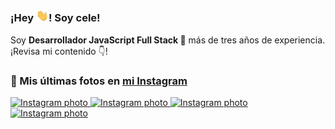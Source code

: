 <h3>¡Hey <img src="https://raw.githubusercontent.com/ABSphreak/ABSphreak/master/gifs/Hi.gif" width="20px" decondig="async">! Soy cele!</h3>

<p>Soy <strong>Desarrollador JavaScript Full Stack 🚀</strong> más de tres años de experiencia.<br />¡Revisa mi contenido 👇!</p>

### 📸 Mis últimas fotos en [mi Instagram](https://instagram.com/cele)


<a href='https://instagram.com/p/C1UpuSGLQiG' target='_blank'>
  <img width='20%' src='https://scontent-mia3-1.cdninstagram.com/v/t51.29350-15/412513918_1325803934584302_4400498733289087214_n.jpg?stp=dst-jpg_e15&_nc_ht=scontent-mia3-1.cdninstagram.com&_nc_cat=106&_nc_ohc=MrvmYHz6c_IAb54VQf6&edm=APU89FABAAAA&ccb=7-5&oh=00_AfDZYih8pV2MEZ_UVBWmiCyqfmZnrZMpta77mcOS7NTEsw&oe=66210D1D&_nc_sid=bc0c2c' alt='Instagram photo' />
</a>
<a href='https://instagram.com/p/CzMY3lzxgmx' target='_blank'>
  <img width='20%' src='https://scontent-mia3-2.cdninstagram.com/v/t51.29350-15/398916226_819142863293745_2426123683154743297_n.webp?stp=dst-jpg_e35&_nc_ht=scontent-mia3-2.cdninstagram.com&_nc_cat=109&_nc_ohc=sONGv3LmXokAb6Z1s-p&edm=APU89FABAAAA&ccb=7-5&oh=00_AfDaqBGuwpkgGzvY67UiDWvgNctuqRmZFaLu4SoZEXVyUQ&oe=66210C0C&_nc_sid=bc0c2c' alt='Instagram photo' />
</a>
<a href='https://instagram.com/p/CygbQv4uqxM' target='_blank'>
  <img width='20%' src='https://scontent-mia3-2.cdninstagram.com/v/t51.29350-15/391525959_236593062741789_5868561716480810596_n.webp?stp=dst-jpg_e35&_nc_ht=scontent-mia3-2.cdninstagram.com&_nc_cat=109&_nc_ohc=7SGhygh0wq0Ab6STum5&edm=APU89FABAAAA&ccb=7-5&oh=00_AfAEjRFrJSXEttc7yBHDLnmfUj40b5MOF13t5y1hy_hAVg&oe=66211248&_nc_sid=bc0c2c' alt='Instagram photo' />
</a>
<a href='https://instagram.com/p/CxTmOF6vN8M' target='_blank'>
  <img width='20%' src='https://scontent-mia3-2.cdninstagram.com/v/t51.29350-15/378565944_323878180141713_8920720304536029091_n.jpg?stp=dst-jpg_e15&_nc_ht=scontent-mia3-2.cdninstagram.com&_nc_cat=109&_nc_ohc=J17kwbhFRSYAb6cy61a&edm=APU89FABAAAA&ccb=7-5&oh=00_AfA1z0mTyHKbMG_zVvAYvAVQ8LbSPT5l9ujUIqmDUsEHQg&oe=66210C12&_nc_sid=bc0c2c' alt='Instagram photo' />
</a>
